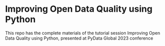 # Improving Open Data Quality using Python
This repo has the complete materials of the tutorial session Improving Open Data Quality using Python, presented at PyData Global 2023 conference
